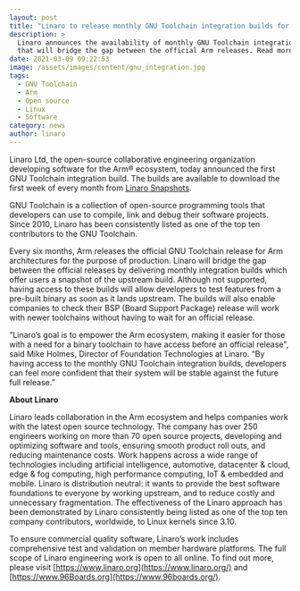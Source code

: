 ```yaml
---
layout: post
title: "Linaro to release monthly GNU Toolchain integration builds for testing "
description: >
  Linaro announces the availability of monthly GNU Toolchain integration builds
  that will bridge the gap between the official Arm releases. Read more here. 
date: 2021-03-09 09:22:53
image: /assets/images/content/gnu_integration.jpg
tags:
  - GNU Toolchain
  - Arm
  - Open source
  - Linux
  - Software
category: news
author: linaro
---
```

Linaro Ltd, the open-source collaborative engineering organization developing software for the Arm® ecosystem, today announced the first GNU Toolchain integration build. The builds are available to download the first week of every month from [Linaro Snapshots](https://snapshots.linaro.org/gnu-toolchain/).

GNU Toolchain is a collection of open-source programming tools that developers can use to compile, link and debug their software projects. Since 2010, Linaro has been consistently listed as one of the top ten contributors to the GNU Toolchain.

Every six months, Arm releases the official GNU Toolchain release for Arm architectures for the purpose of production. Linaro will bridge the gap between the official releases by delivering monthly integration builds which offer users a snapshot of the upstream build. Although not supported, having access to these builds will allow developers to test features from a pre-built binary as soon as it lands upstream. The builds will also enable companies to check their BSP (Board Support Package) release will work with newer toolchains without having to wait for an official release. 

“Linaro’s goal is to empower the Arm ecosystem, making it easier for those with a need for a binary toolchain to have access before an official release", said Mike Holmes, Director of Foundation Technologies at Linaro. “By having access to the monthly GNU Toolchain integration builds, developers can feel more confident that their system will be stable against the future full release.”

**About Linaro**

Linaro leads collaboration in the Arm ecosystem and helps companies work with the latest open source technology. The company has over 250 engineers working on more than 70 open source projects, developing and optimizing software and tools, ensuring smooth product roll outs, and reducing maintenance costs. Work happens across a wide range of technologies including artificial intelligence, automotive, datacenter & cloud, edge & fog computing, high performance computing, IoT & embedded and mobile. Linaro is distribution neutral: it wants to provide the best software foundations to everyone by working upstream, and to reduce costly and unnecessary fragmentation. The effectiveness of the Linaro approach has been demonstrated by Linaro consistently being listed as one of the top ten company contributors, worldwide, to Linux kernels since 3.10. 

To ensure commercial quality software, Linaro’s work includes comprehensive test and validation on member hardware platforms. The full scope of Linaro engineering work is open to all online. To find out more, please visit [https://www.linaro.org](https://www.linaro.org/) and [https://www.96Boards.org](https://www.96boards.org/).